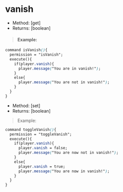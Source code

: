 # vanish

* Method: \[get\]
* Returns: \[boolean\]

> #### Example:

```css
command isVanish(){
  permission = "isVanish";
  execute(){
    if(player.vanish){
      player.message("You are in vanish!");
    }
    else{
      player.message("You are not in vanish!");
    }
  }
}
```

* Method: \[set\]
* Returns: \[boolean\]

> Example:

```css
command toggleVanish(){
  permission = "toggleVanish";
  execute(){
    if(player.vanish){
      player.vanish = false;
      player.message("You are now not in vanish!");
    }
    else{
      player.vanish = true;
      player.message("You are now in vanish!");
    }
  }
}
```


